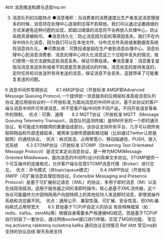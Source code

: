 Atitt 消息推送构建与选型mq im

3. 消息队列的功能特点
●消息堆积：当消费者的消费速度比生产者发送消息慢很多的时候，消息将在处理中心逐渐积压得不到释放。我们可以通过设置阈值的方式来避免这种问题的出现，即超过阈值的消息将不会再放入处理中心，防止系统资源被耗尽。
●消息持久化：防止消息因为宕机等原因丢失，我们不在内存中持久化消息，因为我们可以在本地文件、分布式文件系统或者数据库系统将消息持久化。
●可靠投递：可靠投递是指在生产者到消息处理中心、消息处理中心到消息消费者、消息处理中心持久化消息这三个过程中丢失的情况，我们使用一些方法避免这些消息丢失，保证可靠投递。
●消息重复：消息重复是指当消息发送失败或者不知道是否发送成功的时候，消息状态的是待发送的，定时任务轮训发送所有待发送的消息，保证消息不会丢失，这就带来了可能重复发送的问题。

6 消息中间件常用协议
      6.1 AMQP协议（开放标准
AMQP即Advanced Message Queuing Protocol,一个提供统一消息服务的应用层标准高级消息队列协议,是应用层协议的一个开放标准,为面向消息的中间件设计。基于此协议的客户端与消息中间件可传递消息，并不受客户端/中间件不同产品，不同开发语言等条件的限制。 
优点：可靠、通用
      6.2 MQTT协议（开放标准
MQTT（Message Queuing Telemetry Transport，消息队列遥测传输）是IBM开发的一个即时通讯协议，有可能成为物联网的重要组成部分。该协议支持所有平台，几乎可以把所有联网物品和外部连接起来，被用来当做传感器和致动器（比如通过Twitter让房屋联网）的通信协议。 
优点：格式简洁、占用带宽小、移动端通信、PUSH、嵌入式系统
      6.3 STOMP协议（开放标准
STOMP（Streaming Text Orientated Message Protocol）是流文本定向消息协议，是一种为MOM(Message Oriented Middleware，面向消息的中间件)设计的简单文本协议。STOMP提供一个可互操作的连接格式，允许客户端与任意STOMP消息代理（Broker）进行交互。 
优点：命令模式（非topic\queue模式）
      6.4 XMPP协议（开放标准
XMPP（可扩展消息处理现场协议，Extensible Messaging and Presence Protocol）是基于可扩展标记语言（XML）的协议，多用于即时消息（IM）以及在线现场探测。适用于服务器之间的准即时操作。核心是基于XML流传输，这个协议可能最终允许因特网用户向因特网上的其他任何人发送即时消息，即使其操作系统和浏览器不同。 
优点：通用公开、兼容性强、可扩展、安全性高，但XML编码格式占用带宽大
      6.5 其他基于TCP/IP自定义的协议
有些特殊框架（如：redis、kafka、zeroMq等）根据自身需要未严格遵循MQ规范，而是基于TCP\IP自行封装了一套协议，通过网络socket接口进行传输，实现了MQ的功能。
常见mq activemq rabbitmq rocketmq kafka
通讯协议支持情况
Ref
Atitt 常见mq和支持的协议总结 聊天系统支持

